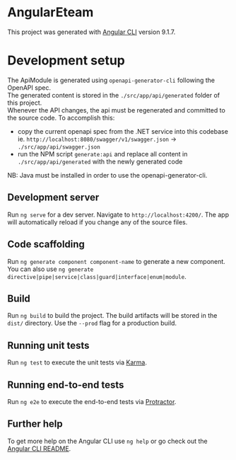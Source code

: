 # AngularEteam

This project was generated with [Angular CLI](https://github.com/angular/angular-cli) version 9.1.7.

# Development setup

The ApiModule is generated using `openapi-generator-cli` following the OpenAPI spec.  
The generated content is stored in the `./src/app/api/generated` folder of this project.  
Whenever the API changes, the api must be regenerated and committed to the source code.
To accomplish this:
- copy the current openapi spec from the .NET service into this codebase
    ie. `http://localhost:8080/swagger/v1/swagger.json` -> `./src/app/api/swagger.json`
- run the NPM script `generate:api` and replace all content in `./src/app/api/generated` with the newly generated code
    
NB: Java must be installed in order to use the openapi-generator-cli.

## Development server

Run `ng serve` for a dev server. Navigate to `http://localhost:4200/`. The app will automatically reload if you change any of the source files.

## Code scaffolding

Run `ng generate component component-name` to generate a new component. You can also use `ng generate directive|pipe|service|class|guard|interface|enum|module`.

## Build

Run `ng build` to build the project. The build artifacts will be stored in the `dist/` directory. Use the `--prod` flag for a production build.

## Running unit tests

Run `ng test` to execute the unit tests via [Karma](https://karma-runner.github.io).

## Running end-to-end tests

Run `ng e2e` to execute the end-to-end tests via [Protractor](http://www.protractortest.org/).

## Further help

To get more help on the Angular CLI use `ng help` or go check out the [Angular CLI README](https://github.com/angular/angular-cli/blob/master/README.md).
